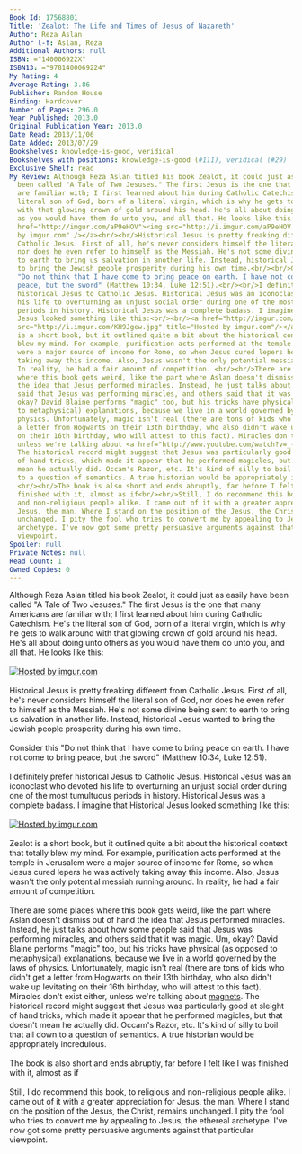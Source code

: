 ```yaml
---
Book Id: 17568801
Title: 'Zealot: The Life and Times of Jesus of Nazareth'
Author: Reza Aslan
Author l-f: Aslan, Reza
Additional Authors: null
ISBN: ="140006922X"
ISBN13: ="9781400069224"
My Rating: 4
Average Rating: 3.86
Publisher: Random House
Binding: Hardcover
Number of Pages: 296.0
Year Published: 2013.0
Original Publication Year: 2013.0
Date Read: 2013/11/06
Date Added: 2013/07/29
Bookshelves: knowledge-is-good, veridical
Bookshelves with positions: knowledge-is-good (#111), veridical (#29)
Exclusive Shelf: read
My Review: Although Reza Aslan titled his book Zealot, it could just as easily have
  been called "A Tale of Two Jesuses." The first Jesus is the one that many Americans
  are familiar with; I first learned about him during Catholic Catechism. He's the
  literal son of God, born of a literal virgin, which is why he gets to walk around
  with that glowing crown of gold around his head. He's all about doing unto others
  as you would have them do unto you, and all that. He looks like this:<br/><br/><a
  href="http://imgur.com/aP9eHOV"><img src="http://i.imgur.com/aP9eHOV.png" title="Hosted
  by imgur.com" /></a><br/><br/>Historical Jesus is pretty freaking different from
  Catholic Jesus. First of all, he's never considers himself the literal son of God,
  nor does he even refer to himself as the Messiah. He's not some divine being sent
  to earth to bring us salvation in another life. Instead, historical Jesus wanted
  to bring the Jewish people prosperity during his own time.<br/><br/>Consider this
  "Do not think that I have come to bring peace on earth. I have not come to bring
  peace, but the sword" (Matthew 10:34, Luke 12:51).<br/><br/>I definitely prefer
  historical Jesus to Catholic Jesus. Historical Jesus was an iconoclast who devoted
  his life to overturning an unjust social order during one of the most tumultuous
  periods in history. Historical Jesus was a complete badass. I imagine that Historical
  Jesus looked something like this:<br/><br/><a href="http://imgur.com/KH9Jgew"><img
  src="http://i.imgur.com/KH9Jgew.jpg" title="Hosted by imgur.com"/></a><br/><br/>Zealot
  is a short book, but it outlined quite a bit about the historical context that totally
  blew my mind. For example, purification acts performed at the temple in Jerusalem
  were a major source of income for Rome, so when Jesus cured lepers he was actively
  taking away this income. Also, Jesus wasn't the only potential messiah running around.
  In reality, he had a fair amount of competition. <br/><br/>There are some places
  where this book gets weird, like the part where Aslan doesn't dismiss out of hand
  the idea that Jesus performed miracles. Instead, he just talks about how some people
  said that Jesus was performing miracles, and others said that it was magic. Um,
  okay? David Blaine performs "magic" too, but his tricks have physical (as opposed
  to metaphysical) explanations, because we live in a world governed by the laws of
  physics. Unfortunately, magic isn't real (there are tons of kids who didn't get
  a letter from Hogwarts on their 13th birthday, who also didn't wake up levitating
  on their 16th birthday, who will attest to this fact). Miracles don't exist either,
  unless we're talking about <a href="http://www.youtube.com/watch?v=_-agl0pOQfs">magnets</a>.
  The historical record might suggest that Jesus was particularly good at sleight
  of hand tricks, which made it appear that he performed magicles, but that doesn't
  mean he actually did. Occam's Razor, etc. It's kind of silly to boil that all down
  to a question of semantics. A true historian would be appropriately incredulous.
  <br/><br/>The book is also short and ends abruptly, far before I felt like I was
  finished with it, almost as if<br/><br/>Still, I do recommend this book, to religious
  and non-religious people alike. I came out of it with a greater appreciation for
  Jesus, the man. Where I stand on the position of the Jesus, the Christ, remains
  unchanged. I pity the fool who tries to convert me by appealing to Jesus, the ethereal
  archetype. I've now got some pretty persuasive arguments against that particular
  viewpoint.
Spoiler: null
Private Notes: null
Read Count: 1
Owned Copies: 0
---
```


Although Reza Aslan titled his book Zealot, it could just as easily have been called "A Tale of Two Jesuses." The first Jesus is the one that many Americans are familiar with; I first learned about him during Catholic Catechism. He's the literal son of God, born of a literal virgin, which is why he gets to walk around with that glowing crown of gold around his head. He's all about doing unto others as you would have them do unto you, and all that. He looks like this:<br/><br/><a href="http://imgur.com/aP9eHOV"><img src="http://i.imgur.com/aP9eHOV.png" title="Hosted by imgur.com" /></a><br/><br/>Historical Jesus is pretty freaking different from Catholic Jesus. First of all, he's never considers himself the literal son of God, nor does he even refer to himself as the Messiah. He's not some divine being sent to earth to bring us salvation in another life. Instead, historical Jesus wanted to bring the Jewish people prosperity during his own time.<br/><br/>Consider this "Do not think that I have come to bring peace on earth. I have not come to bring peace, but the sword" (Matthew 10:34, Luke 12:51).<br/><br/>I definitely prefer historical Jesus to Catholic Jesus. Historical Jesus was an iconoclast who devoted his life to overturning an unjust social order during one of the most tumultuous periods in history. Historical Jesus was a complete badass. I imagine that Historical Jesus looked something like this:<br/><br/><a href="http://imgur.com/KH9Jgew"><img src="http://i.imgur.com/KH9Jgew.jpg" title="Hosted by imgur.com"/></a><br/><br/>Zealot is a short book, but it outlined quite a bit about the historical context that totally blew my mind. For example, purification acts performed at the temple in Jerusalem were a major source of income for Rome, so when Jesus cured lepers he was actively taking away this income. Also, Jesus wasn't the only potential messiah running around. In reality, he had a fair amount of competition. <br/><br/>There are some places where this book gets weird, like the part where Aslan doesn't dismiss out of hand the idea that Jesus performed miracles. Instead, he just talks about how some people said that Jesus was performing miracles, and others said that it was magic. Um, okay? David Blaine performs "magic" too, but his tricks have physical (as opposed to metaphysical) explanations, because we live in a world governed by the laws of physics. Unfortunately, magic isn't real (there are tons of kids who didn't get a letter from Hogwarts on their 13th birthday, who also didn't wake up levitating on their 16th birthday, who will attest to this fact). Miracles don't exist either, unless we're talking about <a href="http://www.youtube.com/watch?v=_-agl0pOQfs">magnets</a>. The historical record might suggest that Jesus was particularly good at sleight of hand tricks, which made it appear that he performed magicles, but that doesn't mean he actually did. Occam's Razor, etc. It's kind of silly to boil that all down to a question of semantics. A true historian would be appropriately incredulous. <br/><br/>The book is also short and ends abruptly, far before I felt like I was finished with it, almost as if<br/><br/>Still, I do recommend this book, to religious and non-religious people alike. I came out of it with a greater appreciation for Jesus, the man. Where I stand on the position of the Jesus, the Christ, remains unchanged. I pity the fool who tries to convert me by appealing to Jesus, the ethereal archetype. I've now got some pretty persuasive arguments against that particular viewpoint.